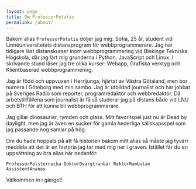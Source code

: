 ```yaml
---
layout: page
title: Om ProfessorPotatis
permalink: /about/
---
```


Bakom alias `ProfessorPotatis` döljer jag mig. Sofia, 25 år, student vid
Linnéuniversitetets distansprogram för webbprogrammerare. Jag har tidigare läst
distanskurser inom webbprogrammering vid Blekinge Tekniska Högskola, där jag lärt
mig grunderna i Python, JavaScript och Linux. I skrivande stund läser jag tre
olika kurser: Webapp, Grafiska verktyg och Klientbaserad webbprogrammering.

Jag är född och uppvuxen i Herrljunga, hjärtat av Västra Götaland, men bor numera i Göteborg med min sambo. Jag är utbildad journalist och har jobbat på Sveriges Radio som reporter, programredaktör och webbredaktör. Då arbetstillfällena som journalist är få så studerar jag på distans både vid LNU och BTH för att kunna bli webbprogrammerare.

Jag gillar dinosaurier, rymden och glass. Mitt favoritspel just nu är Dead by daylight, men jag är även en sucker för gamla hederliga sällskapsspel som jag passande nog samlar på hög.

Om du hade hoppats på att få historien bakom mitt alias så måste jag tyvärr meddela att det är en historia jag tar med mig ner i graven. Istället får du en uppsättning av bra alias här nedanför:

`ProfessorPalsternacka
DoktorDvärgtranbär
RektorRambutan
AssistentAnanas`

Välkommen in i gänget!
